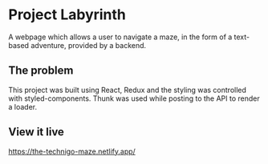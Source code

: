 # Project Labyrinth

A webpage which allows a user to navigate a maze, in the form of a text-based adventure, provided by a backend.

## The problem

This project was built using React, Redux and the styling was controlled with styled-components. Thunk was used while posting to the API to render a loader.

## View it live

https://the-technigo-maze.netlify.app/
